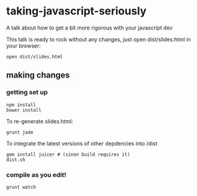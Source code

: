taking-javascript-seriously
===========================

A talk about how to get a bit more rigorous with your javascript dev

This talk is ready to rock without any changes, just open dist/slides.html in your browser:

```
open dist/slides.html
```

## making changes

### getting set up

```
npm install
bower install
```
To re-generate slides.html:

```
grunt jade
```

To integrate the latest versions of other depdencies into /dist

```
gem install juicer # (sinon build requires it)
dist.sh
```

### compile as you edit!

```
grunt watch
```
